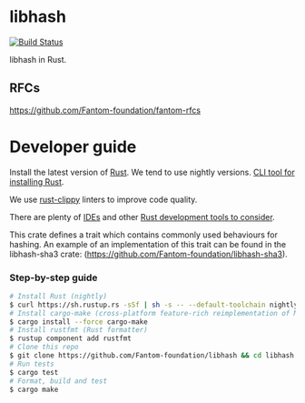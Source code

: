 libhash
===========
[![Build Status](https://travis-ci.org/Fantom-foundation/libhash.svg?branch=master)](https://travis-ci.org/Fantom-foundation/libhash)

libhash in Rust.

## RFCs

https://github.com/Fantom-foundation/fantom-rfcs

# Developer guide

Install the latest version of [Rust](https://www.rust-lang.org). We tend to use nightly versions. [CLI tool for installing Rust](https://rustup.rs).

We use [rust-clippy](https://github.com/rust-lang-nursery/rust-clippy) linters to improve code quality.

There are plenty of [IDEs](https://areweideyet.com) and other [Rust development tools to consider](https://github.com/rust-unofficial/awesome-rust#development-tools).

This crate defines a trait which contains commonly used behaviours for hashing.
An example of an implementation of this trait can be found in the libhash-sha3 crate:
(https://github.com/Fantom-foundation/libhash-sha3).

### Step-by-step guide
```bash
# Install Rust (nightly)
$ curl https://sh.rustup.rs -sSf | sh -s -- --default-toolchain nightly
# Install cargo-make (cross-platform feature-rich reimplementation of Make)
$ cargo install --force cargo-make
# Install rustfmt (Rust formatter)
$ rustup component add rustfmt
# Clone this repo
$ git clone https://github.com/Fantom-foundation/libhash && cd libhash
# Run tests
$ cargo test
# Format, build and test
$ cargo make
```
